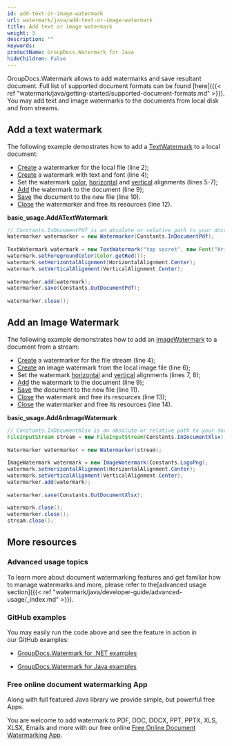 ```yaml
---
id: add-text-or-image-watermark
url: watermark/java/add-text-or-image-watermark
title: Add text or image watermark
weight: 3
description: ""
keywords: 
productName: GroupDocs.Watermark for Java
hideChildren: False
---
```

GroupDocs.Watermark allows to add watermarks and save resultant document. Full list of supported document formats can be found [here]({{< ref "watermark/java/getting-started/supported-document-formats.md" >}}). You may add text and image watermarks to the documents from local disk and from streams.

## Add a text watermark

The following example demostrates how to add a [TextWatermark](https://apireference.groupdocs.com/watermark/java/com.groupdocs.watermark.watermarks/TextWatermark) to a local document:

*   [Create](https://apireference.groupdocs.com/watermark/java/com.groupdocs.watermark/Watermarker#Watermarker(java.lang.String)) a watermarker for the local file (line 2);
*   [Create](https://apireference.groupdocs.com/watermark/java/com.groupdocs.watermark.watermarks/TextWatermark#TextWatermark(java.lang.String,%20com.groupdocs.watermark.watermarks.Font)) a watermark with text and font (line 4);
*   Set the watermark [color](https://apireference.groupdocs.com/watermark/java/com.groupdocs.watermark.watermarks/TextWatermark#setForegroundColor(com.groupdocs.watermark.watermarks.Color)), [horizontal](https://apireference.groupdocs.com/watermark/java/com.groupdocs.watermark/Watermark#setHorizontalAlignment(int)) and [vertical](https://apireference.groupdocs.com/watermark/java/com.groupdocs.watermark/Watermark#setVerticalAlignment(int)) alignments (lines 5-7);
*   [Add](https://apireference.groupdocs.com/watermark/java/com.groupdocs.watermark/Watermarker#add(com.groupdocs.watermark.Watermark)) the watermark to the document (line 9);
*   [Save](https://apireference.groupdocs.com/watermark/java/com.groupdocs.watermark/Watermarker#save(java.lang.String)) the document to the new file (line 10).
*   [Close](https://apireference.groupdocs.com/watermark/java/com.groupdocs.watermark/Watermarker#close()) the watermarker and free its resources (line 12).

**basic\_usage.AddATextWatermark**

```java
// Constants.InDocumentPdf is an absolute or relative path to your document. Ex: "C:\\Docs\\document.pdf"
Watermarker watermarker = new Watermarker(Constants.InDocumentPdf);                                      
                                                                                                         
TextWatermark watermark = new TextWatermark("top secret", new Font("Arial", 36));                        
watermark.setForegroundColor(Color.getRed());                                                            
watermark.setHorizontalAlignment(HorizontalAlignment.Center);                                            
watermark.setVerticalAlignment(VerticalAlignment.Center);                                                
                                                                                                         
watermarker.add(watermark);                                                                              
watermarker.save(Constants.OutDocumentPdf);                                                              
                                                                                                         
watermarker.close();                                                                                   
```

## Add an Image Watermark

The following example demonstrates how to add an [ImageWatermark](https://apireference.groupdocs.com/watermark/java/com.groupdocs.watermark.watermarks/ImageWatermark) to a document from a stream:

*   [Create](https://apireference.groupdocs.com/watermark/java/com.groupdocs.watermark/Watermarker#Watermarker(java.lang.String)) a watermarker for the file stream (line 4);
*   [Create](https://apireference.groupdocs.com/watermark/java/com.groupdocs.watermark.watermarks/ImageWatermark#ImageWatermark(java.lang.String)) an image watermark from the local image file (line 6);
*   Set the watermark [horizontal](https://apireference.groupdocs.com/watermark/java/com.groupdocs.watermark/Watermark#setHorizontalAlignment(int)) and [vertical](https://apireference.groupdocs.com/watermark/java/com.groupdocs.watermark/Watermark#setVerticalAlignment(int)) alignments (lines 7, 8);
*   [Add](https://apireference.groupdocs.com/watermark/java/com.groupdocs.watermark/Watermarker#add(com.groupdocs.watermark.Watermark)) the watermark to the document (line 9);
*   [Save](https://apireference.groupdocs.com/watermark/java/com.groupdocs.watermark/Watermarker#save(java.lang.String)) the document to the new file (line 11).
*   [Close](https://apireference.groupdocs.com/watermark/java/com.groupdocs.watermark.watermarks/ImageWatermark#close()) the watermark and free its resources (line 13);
*   [Close](https://apireference.groupdocs.com/watermark/java/com.groupdocs.watermark/Watermarker#close()) the watermarker and free its resources (line 14).

**basic\_usage.AddAnImageWatermark**

```java
// Constants.InDocumentXlsx is an absolute or relative path to your document. Ex: "C:\\Docs\\document.xlsx" 
FileInputStream stream = new FileInputStream(Constants.InDocumentXlsx);                                     
                                                                                                            
Watermarker watermarker = new Watermarker(stream);                                                          
                                                                                                            
ImageWatermark watermark = new ImageWatermark(Constants.LogoPng);                                           
watermark.setHorizontalAlignment(HorizontalAlignment.Center);                                               
watermark.setVerticalAlignment(VerticalAlignment.Center);                                                   
watermarker.add(watermark);                                                                                 
                                                                                                            
watermarker.save(Constants.OutDocumentXlsx);                                                                
                                                                                                            
watermark.close();                                                                                          
watermarker.close();                                                                                      
stream.close();                                                                                             
```

## More resources

### Advanced usage topics

To learn more about document watermarking features and get familiar how to manage watermarks and more, please refer to the[advanced usage section]({{< ref "watermark/java/developer-guide/advanced-usage/_index.md" >}}).

### GitHub examples

You may easily run the code above and see the feature in action in our GitHub examples:

*   [GroupDocs.Watermark for .NET examples](https://github.com/groupdocs-watermark/GroupDocs.Watermark-for-.NET)
    
*   [GroupDocs.Watermark for Java examples](https://github.com/groupdocs-watermark/GroupDocs.Watermark-for-Java)
    

### Free online document watermarking App

Along with full featured Java library we provide simple, but powerful free Apps.

You are welcome to add watermark to PDF, DOC, DOCX, PPT, PPTX, XLS, XLSX, Emails and more with our free online [Free Online Document Watermarking App](https://products.groupdocs.app/watermark).
